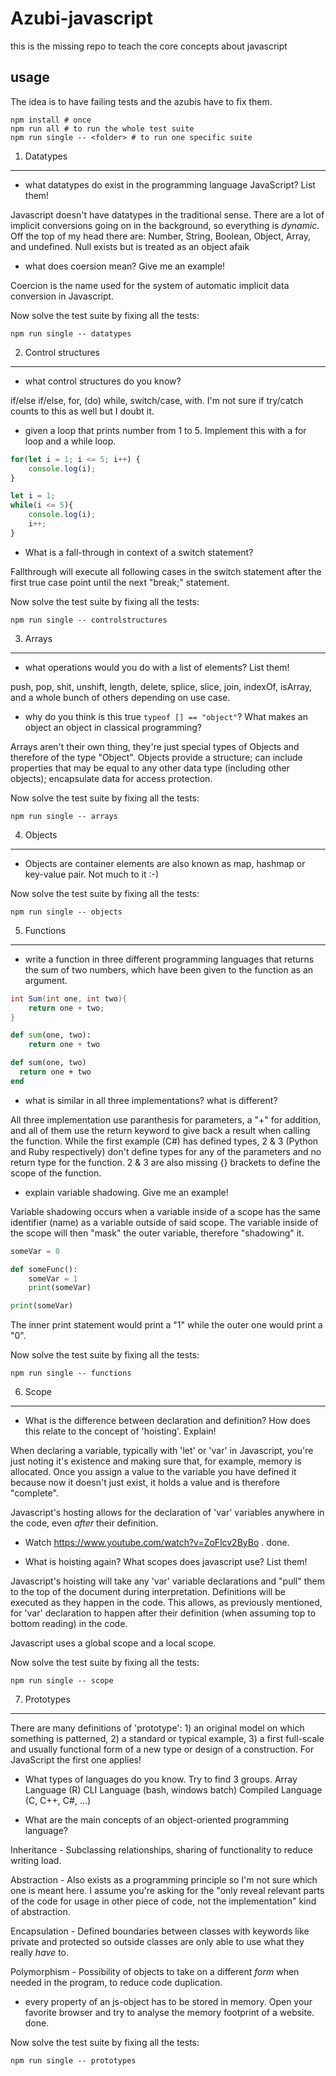 Azubi-javascript
================

this is the missing repo to teach the core concepts about javascript

usage
---------

The idea is to have failing tests and the azubis have to fix them.

    npm install # once
    npm run all # to run the whole test suite
    npm run single -- <folder> # to run one specific suite


1. Datatypes
-------------

- what datatypes do exist in the programming language JavaScript?  List them!
<!-- -->
Javascript doesn't have datatypes in the traditional sense. There are a lot of implicit conversions going on in the background, so everything is *dynamic*.
Off the top of my head there are: Number, String, Boolean, Object, Array, and undefined.
Null exists but is treated as an object afaik

- what does coersion mean? Give me an example!
<!-- -->
Coercion is the name used for the system of automatic implicit data conversion in Javascript.

Now solve the test suite by fixing all the tests:

```npm run single -- datatypes```

2. Control structures
---------------------

- what control structures do you know?
<!-- -->
if/else if/else, for, (do) while, switch/case, with. I'm not sure if try/catch counts to this as well but I doubt it.

- given a loop that prints number from 1 to 5. Implement this with a for loop and a while loop.
```javascript
for(let i = 1; i <= 5; i++) { 
    console.log(i); 
}

let i = 1;
while(i <= 5){
    console.log(i);
    i++;
}
```

- What is a fall-through in context of a switch statement?
<!-- -->
Fallthrough will execute all following cases in the switch statement after the first true case point until the next "break;" statement.

Now solve the test suite by fixing all the tests:

```npm run single -- controlstructures```

3. Arrays
---------------------

- what operations would you do with a list of elements? List them!
<!-- -->
push, pop, shit, unshift, length, delete, splice, slice, join, indexOf, isArray, and a whole bunch of others depending on use case.

- why do you think is this true ```typeof [] == "object"```? What makes an object an object in classical programming?
<!-- -->
Arrays aren't their own thing, they're just special types of Objects and therefore of the type "Object".
Objects provide a structure; can include properties that may be equal to any other data type (including other objects); encapsulate data for access protection.

Now solve the test suite by fixing all the tests:

```npm run single -- arrays```


4. Objects
---------------------

- Objects are container elements are also known as map, hashmap or key-value pair. Not much to it :-)

Now solve the test suite by fixing all the tests:

```npm run single -- objects```


5. Functions
---------------------

- write a function in three different programming languages that returns the sum of two numbers, which have been given to the function as an argument.
```csharp
int Sum(int one, int two){
    return one + two;
}
```
```python
def sum(one, two):
    return one + two
```
```ruby
def sum(one, two)
  return one + two
end
```

- what is similar in all three implementations? what is different?
<!-- -->
All three implementation use paranthesis for parameters, a "+" for addition, and all of them use the return keyword to give back a result when calling the function.
While the first example (C#) has defined types, 2 & 3 (Python and Ruby respectively) don't define types for any of the parameters and no return type for the function.
2 & 3 are also missing {} brackets to define the scope of the function.

- explain variable shadowing. Give me an example!
<!-- -->
Variable shadowing occurs when a variable inside of a scope has the same identifier (name) as a variable outside of said scope.
The variable inside of the scope will then "mask" the outer variable, therefore "shadowing" it.
```python
someVar = 0

def someFunc():
    someVar = 1
    print(someVar)

print(someVar)
```
The inner print statement would print a "1" while the outer one would print a "0".

Now solve the test suite by fixing all the tests:

```npm run single -- functions```


6. Scope
---------------------

- What is the difference between declaration and definition? How does this relate to the concept of 'hoisting'. Explain!
<!-- -->
When declaring a variable, typically with 'let' or 'var' in Javascript, you're just noting it's existence and making sure that, for example, memory is allocated.
Once you assign a value to the variable you have defined it because now it doesn't just exist, it holds a value and is therefore "complete".

Javascript's hosting allows for the declaration of 'var' variables anywhere in the code, even *after* their definition.

- Watch https://www.youtube.com/watch?v=ZoFlcv2ByBo . done.

- What is hoisting again? What scopes does javascript use? List them!

Javascript's hoisting will take any 'var' variable declarations and "pull" them to the top of the document during interpretation. 
Definitions will be executed as they happen in the code.
This allows, as previously mentioned, for 'var' declaration to happen after their definition (when assuming top to bottom reading) in the code.

Javascript uses a global scope and a local scope.

Now solve the test suite by fixing all the tests:

```npm run single -- scope```


7. Prototypes
---------------------

There are many definitions of 'prototype': 1) an original model on which something is patterned, 2) a standard or typical example, 3) a first full-scale and usually functional form of a new type or design of a construction. For JavaScript the first one applies!

- What types of languages do you know. Try to find 3 groups.
Array Language (R)
CLI Language (bash, windows batch)
Compiled Language (C, C++, C#, ...)

- What are the main concepts of an object-oriented programming language?
<!-- -->
Inheritance - Subclassing relationships, sharing of functionality to reduce writing load.

Abstraction - Also exists as a programming principle so I'm not sure which one is meant here. I assume you're asking for the "only reveal relevant parts of the code for usage in other piece of code, not the implementation" kind of abstraction.

Encapsulation - Defined boundaries between classes with keywords like private and protected so outside classes are only able to use what they really *have* to.

Polymorphism - Possibility of objects to take on a different *form* when needed in the program, to reduce code duplication.

- every property of an js-object has to be stored in memory. Open your favorite browser and try to analyse the memory footprint of a website.
done.

Now solve the test suite by fixing all the tests:

```npm run single -- prototypes```